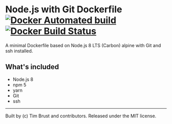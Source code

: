 # Node.js with Git Dockerfile [![Docker Automated build](https://img.shields.io/docker/automated/timbru31/node-alpine-git.svg)](https://hub.docker.com/r/timbru31/node-alpine-git/) [![Docker Build Status](https://img.shields.io/docker/build/timbru31/node-alpine-git.svg)](https://hub.docker.com/r/timbru31/node-alpine-git/)

A minimal Dockerfile based on Node.js 8 LTS (Carbon) alpine with Git and ssh installed.

## What's included

* Node.js 8
* npm 5
* yarn
* Git
* ssh

---
Built by (c) Tim Brust and contributors. Released under the MIT license.

